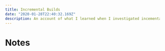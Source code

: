 ```yaml
---
title: Incremental Builds
date: "2020-01-28T22:40:32.169Z"
description: An account of what I learned when I investigated incemental builds.
---
```


# Notes

